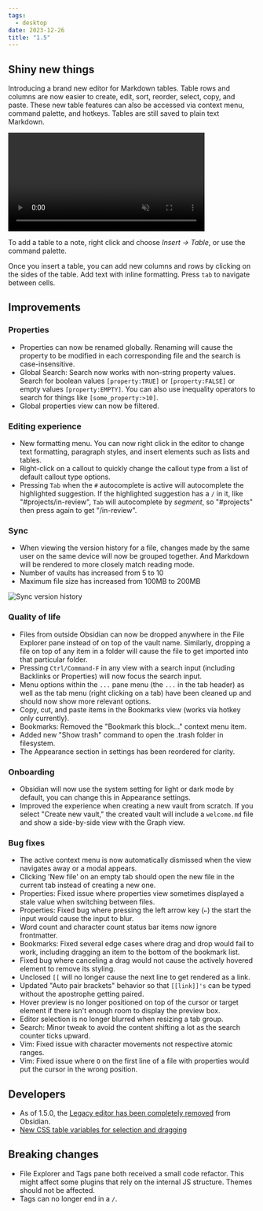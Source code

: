```yaml
---
tags:
  - desktop
date: 2023-12-26
title: "1.5"
---
```


## Shiny new things

Introducing a brand new editor for Markdown tables. Table rows and columns are now easier to create, edit, sort, reorder, select, copy, and paste. These new table features can also be accessed via context menu, command palette, and hotkeys. Tables are still saved to plain text Markdown.

<video src="https://user-images.githubusercontent.com/693981/284392728-eeb5609f-0622-4a3b-b514-c35993703fa7.mp4"  autoplay="true" muted="muted" style="max-height:400px; min-height: 200px" class="rounded-lg"></video>

To add a table to a note, right click and choose _Insert → Table_, or use the command palette.

Once you insert a table, you can add new columns and rows by clicking on the sides of the table. Add text with inline formatting. Press `tab` to navigate between cells.

## Improvements

### Properties

- Properties can now be renamed globally. Renaming will cause the property to be modified in each corresponding file and the search is case-insensitive. 
- Global Search: Search now works with non-string property values. Search for boolean values `[property:TRUE]` or `[property:FALSE]` or empty values `[property:EMPTY]`. You can also use inequality operators to search for things like `[some_property:>10]`.
- Global properties view can now be filtered.

### Editing experience

- New formatting menu. You can now right click in the editor to change text formatting, paragraph styles, and insert elements such as lists and tables.
- Right-click on a callout to quickly change the callout type from a list of default callout type options.
- Pressing `Tab` when the `#` autocomplete is active will autocomplete the highlighted suggestion. If the highlighted suggestion has a `/` in it, like "#projects/in-review", `Tab` will autocomplete by _segment_, so "#projects" then press again to get "/in-review".

### Sync

- When viewing the version history for a file, changes made by the same user on the same device will now be grouped together. And Markdown will be rendered to more closely match reading mode.
- Number of vaults has increased from 5 to 10
- Maximum file size has increased from 100MB to 200MB

![Sync version history](https://github.com/obsidianmd/obsidian-help/assets/10565871/bf2334dd-6add-4dfa-9adb-67ff183746ec)

### Quality of life

- Files from outside Obsidian can now be dropped anywhere in the File Explorer pane instead of on top of the vault name. Similarly, dropping a file on top of any item in a folder will cause the file to get imported into that particular folder.
- Pressing `Ctrl/Command-F` in any view with a search input (including Backlinks or Properties) will now focus the search input.
- Menu options within the `...` pane menu (the `...` in the tab header) as well as the tab menu (right clicking on a tab) have been cleaned up and should now show more relevant options.
- Copy, cut, and paste items in the Bookmarks view (works via hotkey only currently).
- Bookmarks: Removed the "Bookmark this block..." context menu item.
- Added new "Show trash" command to open the .trash folder in filesystem.
- The Appearance section in settings has been reordered for clarity.

### Onboarding

- Obsidian will now use the system setting for light or dark mode by default, you can change this in Appearance settings.
- Improved the experience when creating a new vault from scratch. If you select "Create new vault," the created vault will include a `welcome.md` file and show a side-by-side view with the Graph view.

### Bug fixes

- The active context menu is now automatically dismissed when the view navigates away or a modal appears.
- Clicking 'New file' on an empty tab should open the new file in the current tab instead of creating a new one.
- Properties: Fixed issue where properties view sometimes displayed a stale value when switching between files.
- Properties: Fixed bug where pressing the left arrow key (`←`) the start the input would cause the input to blur.
- Word count and character count status bar items now ignore frontmatter.
- Bookmarks: Fixed several edge cases where drag and drop would fail to work, including dragging an item to the bottom of the bookmark list.
- Fixed bug where canceling a drag would not cause the actively hovered element to remove its styling.
- Unclosed `[[` will no longer cause the next line to get rendered as a link.
- Updated "Auto pair brackets" behavior so that `[[link]]'s` can be typed without the apostrophe getting paired.
- Hover preview is no longer positioned on top of the cursor or target element if there isn't enough room to display the preview box.
- Editor selection is no longer blurred when resizing a tab group.
- Search: Minor tweak to avoid the content shifting a lot as the search counter ticks upward.
- Vim: Fixed issue with character movements not respective atomic ranges.
- Vim: Fixed issue where `O` on the first line of a file with properties would put the cursor in the wrong position.

## Developers

- As of 1.5.0, the [Legacy editor has been completely removed](https://obsidian.md/blog/goodbye-legacy-editor/) from Obsidian.
- [New CSS table variables for selection and dragging](https://docs.obsidian.md/Reference/CSS+variables/Editor/Table)

## Breaking changes

- File Explorer and Tags pane both received a small code refactor. This might affect some plugins that rely on the internal JS structure. Themes should not be affected.
- Tags can no longer end in a `/`.
